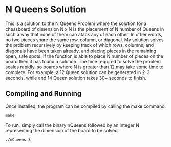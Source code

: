 # N Queens Solution

This is a solution to the N Queens Problem where the solution for a chessboard of dimension N x N is the placement of N number of Queens in such a way that none of them can atack any of each other. In other words, no two pieces share the same row, column, or diagonal. My solution solves the problem recursively by keeping track of which rows, columns, and diagonals have been taken already, and placing pieces in the remaining open, safe spots. If the function is able to place N number of pieces on the board then it has found a solution. The time required to solve the problem scales rapidly, so boards where N is greater than 12 may take some time to complete. For example, a 12 Queen solution can be generated in 2-3 seconds, while and 14 Queen solution takes 30+ seconds to finish.

## Compiling and Running
    
Once installed, the program can be compiled by calling the make command. 
```
make
```

To run, simply call the binary nQueens followed by an integer N representing the dimension of the board to be solved.

```
./nQueens 8
```
